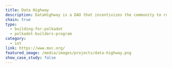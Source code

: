 ```yaml
---
title: Data Highway
description: DataHighway is a DAO that incentivizes the community to run a sophisticated IoT parachain based on Polkadot using the DHX token.
chain: true
type:
  - building-for-polkadot
  - polkadot-builders-program
category:
  - iot
link: https://www.mxc.org/
featured_image: /media/images/projects/data-highway.png
show_case_study: false
---
```

